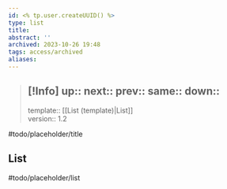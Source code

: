 ```yaml
---
id: <% tp.user.createUUID() %>
type: list
title: 
abstract: ''
archived: 2023-10-26 19:48
tags: access/archived
aliases:
---
```

> [!Info]
> up::
> next::
> prev::
> same::
> down::
> ---
> template:: [[List (template)|List]]  
> version:: 1.2

#todo/placeholder/title 

## List

#todo/placeholder/list
